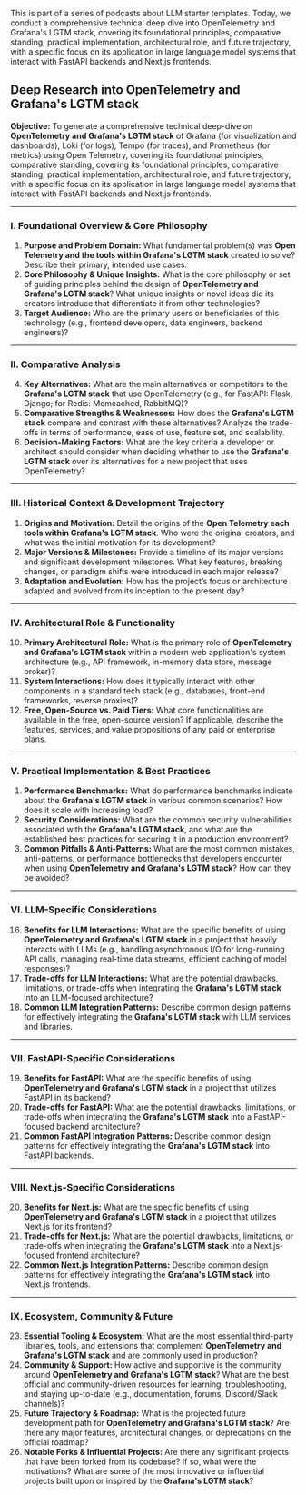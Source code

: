 This is part of a series of podcasts about LLM starter templates. Today, we conduct a comprehensive technical deep dive into OpenTelemetry and Grafana's LGTM stack, covering its foundational principles, comparative standing, practical implementation, architectural role, and future trajectory, with a specific focus on its application in large language model systems that interact with FastAPI backends and Next.js frontends.


## **Deep Research into OpenTelemetry and Grafana's LGTM stack**

**Objective:** To generate a comprehensive technical deep-dive on **OpenTelemetry and Grafana's LGTM stack** of Grafana (for visualization and dashboards), Loki (for logs), Tempo (for traces), and Prometheus (for metrics) using Open Telemetry, covering its foundational principles, comparative standing, covering its foundational principles, comparative standing, practical implementation, architectural role, and future trajectory, with a specific focus on its application in large language model systems that interact with FastAPI backends and Next.js frontends.

***

### **I. Foundational Overview & Core Philosophy**

1.  **Purpose and Problem Domain:** What fundamental problem(s) was **Open Telemetry and the tools within Grafana's LGTM stack** created to solve? Describe their primary, intended use cases.
2.  **Core Philosophy & Unique Insights:** What is the core philosophy or set of guiding principles behind the design of **OpenTelemetry and Grafana's LGTM stack**? What unique insights or novel ideas did its creators introduce that differentiate it from other technologies?
3.  **Target Audience:** Who are the primary users or beneficiaries of this technology (e.g., frontend developers, data engineers, backend engineers)?

***

### **II. Comparative Analysis**

4.  **Key Alternatives:** What are the main alternatives or competitors to the **Grafana's LGTM stack** that use OpenTelemetry (e.g., for FastAPI: Flask, Django; for Redis: Memcached, RabbitMQ)?
5.  **Comparative Strengths & Weaknesses:** How does the **Grafana's LGTM stack** compare and contrast with these alternatives? Analyze the trade-offs in terms of performance, ease of use, feature set, and scalability.
6.  **Decision-Making Factors:** What are the key criteria a developer or architect should consider when deciding whether to use the **Grafana's LGTM stack** over its alternatives for a new project that uses OpenTelemetry?

***

### **III. Historical Context & Development Trajectory**

1.  **Origins and Motivation:** Detail the origins of the **Open Telemetry each tools within Grafana's LGTM stack**. Who were the original creators, and what was the initial motivation for its development?
2.  **Major Versions & Milestones:** Provide a timeline of its major versions and significant development milestones. What key features, breaking changes, or paradigm shifts were introduced in each major release?
3.  **Adaptation and Evolution:** How has the project’s focus or architecture adapted and evolved from its inception to the present day?

***

### **IV. Architectural Role & Functionality**

10. **Primary Architectural Role:** What is the primary role of **OpenTelemetry and Grafana's LGTM stack** within a modern web application's system architecture (e.g., API framework, in-memory data store, message broker)?
11. **System Interactions:** How does it typically interact with other components in a standard tech stack (e.g., databases, front-end frameworks, reverse proxies)?
12. **Free, Open-Source vs. Paid Tiers:** What core functionalities are available in the free, open-source version? If applicable, describe the features, services, and value propositions of any paid or enterprise plans.

***

### **V. Practical Implementation & Best Practices**

1.  **Performance Benchmarks:** What do performance benchmarks indicate about the **Grafana's LGTM stack** in various common scenarios? How does it scale with increasing load?
2.  **Security Considerations:** What are the common security vulnerabilities associated with the **Grafana's LGTM stack**, and what are the established best practices for securing it in a production environment?
3.  **Common Pitfalls & Anti-Patterns:** What are the most common mistakes, anti-patterns, or performance bottlenecks that developers encounter when using **OpenTelemetry and Grafana's LGTM stack**? How can they be avoided?

***

### **VI. LLM-Specific Considerations**

16. **Benefits for LLM Interactions:** What are the specific benefits of using **OpenTelemetry and Grafana's LGTM stack** in a project that heavily interacts with LLMs (e.g., handling asynchronous I/O for long-running API calls, managing real-time data streams, efficient caching of model responses)?
17. **Trade-offs for LLM Interactions:** What are the potential drawbacks, limitations, or trade-offs when integrating the **Grafana's LGTM stack** into an LLM-focused architecture?
18. **Common LLM Integration Patterns:** Describe common design patterns for effectively integrating the **Grafana's LGTM stack** with LLM services and libraries.

***

### **VII. FastAPI-Specific Considerations**

19.  **Benefits for FastAPI:** What are the specific benefits of using **OpenTelemetry and Grafana's LGTM stack** in a project that utilizes FastAPI in its backend?
20.  **Trade-offs for FastAPI:** What are the potential drawbacks, limitations, or trade-offs when integrating the **Grafana's LGTM stack** into a FastAPI-focused backend architecture?
21.  **Common FastAPI Integration Patterns:** Describe common design patterns for effectively integrating the **Grafana's LGTM stack** into FastAPI backends.

***

### **VIII. Next.js-Specific Considerations**

20.  **Benefits for Next.js:** What are the specific benefits of using **OpenTelemetry and Grafana's LGTM stack** in a project that utilizes Next.js for its frontend?
21.  **Trade-offs for Next.js:** What are the potential drawbacks, limitations, or trade-offs when integrating the **Grafana's LGTM stack** into a Next.js-focused frontend architecture?
22.  **Common Next.js Integration Patterns:** Describe common design patterns for effectively integrating the **Grafana's LGTM stack** into Next.js frontends.

***

### **IX. Ecosystem, Community & Future**

23. **Essential Tooling & Ecosystem:** What are the most essential third-party libraries, tools, and extensions that complement **OpenTelemetry and Grafana's LGTM stack** and are commonly used in production?
24. **Community & Support:** How active and supportive is the community around **OpenTelemetry and Grafana's LGTM stack**? What are the best official and community-driven resources for learning, troubleshooting, and staying up-to-date (e.g., documentation, forums, Discord/Slack channels)?
25. **Future Trajectory & Roadmap:** What is the projected future development path for **OpenTelemetry and Grafana's LGTM stack**? Are there any major features, architectural changes, or deprecations on the official roadmap?
26. **Notable Forks & Influential Projects:** Are there any significant projects that have been forked from its codebase? If so, what were the motivations? What are some of the most innovative or influential projects built upon or inspired by the **Grafana's LGTM stack**?